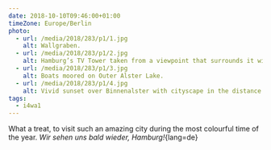 ```yaml
---
date: 2018-10-10T09:46:00+01:00
timeZone: Europe/Berlin
photo:
  - url: /media/2018/283/p1/1.jpg
    alt: Wallgraben.
  - url: /media/2018/283/p1/2.jpg
    alt: Hamburg’s TV Tower taken from a viewpoint that surrounds it with red leaves.
  - url: /media/2018/283/p1/3.jpg
    alt: Boats moored on Outer Alster Lake.
  - url: /media/2018/283/p1/4.jpg
    alt: Vivid sunset over Binnenalster with cityscape in the distance.
tags:
  - i4wa1
---
```


What a treat, to visit such an amazing city during the most colourful time of the year. _Wir sehen uns bald wieder, Hamburg!_{lang=de}
